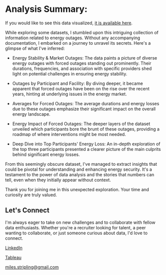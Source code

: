 # Analysis Summary:
If you would like to see this data visualized, [it is available here](https://public.tableau.com/app/profile/miles.stripling/viz/SQL_16831435735630/Sheet2).

While exploring some datasets, I stumbled upon this intriguing collection of information related to energy outages. Without any accompanying documentation, I embarked on a journey to unravel its secrets. Here's a glimpse of what I've inferred:

* Energy Stability & Market Outages: The data paints a picture of diverse energy outages with forced outages standing out prominently. Their durations, frequencies, and association with specific providers shed light on potential challenges in ensuring energy stability.

* Outages by Participant and Facility: By diving deeper, it became apparent that forced outages have been on the rise over the recent years, hinting at underlying issues in the energy market.

* Averages for Forced Outages: The average durations and energy losses due to these outages emphasize their significant impact on the overall energy landscape.

* Energy Impact of Forced Outages: The deeper layers of the dataset unveiled which participants bore the brunt of these outages, providing a roadmap of where interventions might be most needed.

* Deep Dive into Top Participants' Energy Loss: An in-depth exploration of the top three participants presented a clearer picture of the main culprits behind significant energy losses.

From this seemingly obscure dataset, I've managed to extract insights that could be pivotal for understanding and enhancing energy security. It's a testament to the power of data analysis and the stories that numbers can tell, even when they initially appear without context.

Thank you for joining me in this unexpected exploration. 
Your time and curiosity are truly valued.

## Let's Connect

I'm always eager to take on new challenges and to collaborate with fellow data enthusiasts. Whether you're a recruiter looking for talent, a peer wanting to collaborate, or just someone curious about data, I'd love to connect.
  

  [LinkedIn](https://www.linkedin.com/in/miles-stripling)
  
  [Tableau](https://public.tableau.com/app/profile/miles.stripling?authMode=activationSuccess)

  miles.stripling@gmail.com
